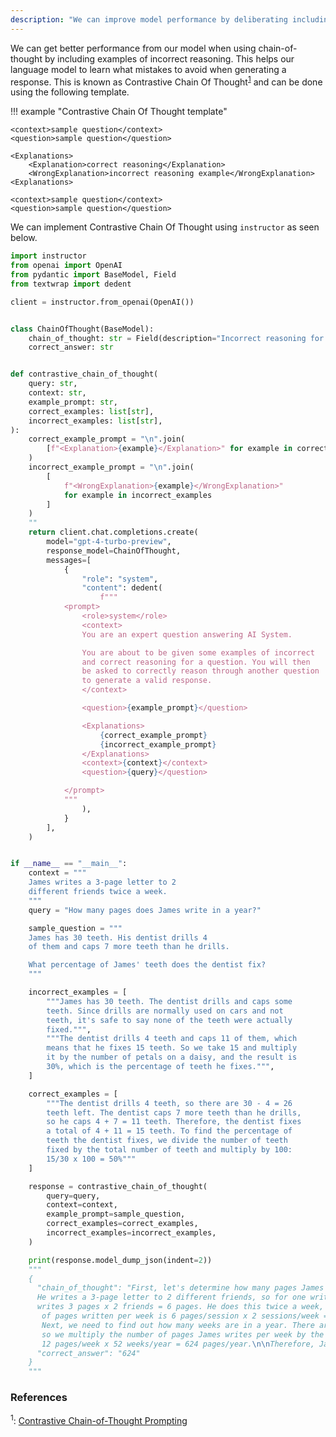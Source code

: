 ```yaml
---
description: "We can improve model performance by deliberating including incorrect examples of reasoning for our model to see"
---
```


We can get better performance from our model when using chain-of-thought by including examples of incorrect reasoning. This helps our language model to learn what mistakes to avoid when generating a response. This is known as Contrastive Chain Of Thought<sup><a href="https://arxiv.org/pdf/2311.09277">1</a></sup> and can be done using the following template.

!!! example "Contrastive Chain Of Thought template"

    <context>sample question</context>
    <question>sample question</question>

    <Explanations>
        <Explanation>correct reasoning</Explanation>
        <WrongExplanation>incorrect reasoning example</WrongExplanation>
    <Explanations>

    <context>sample question</context>
    <question>sample question</question>

We can implement Contrastive Chain Of Thought using `instructor` as seen below.

```python hl_lines="35-40"
import instructor
from openai import OpenAI
from pydantic import BaseModel, Field
from textwrap import dedent

client = instructor.from_openai(OpenAI())


class ChainOfThought(BaseModel):
    chain_of_thought: str = Field(description="Incorrect reasoning for the answer")
    correct_answer: str


def contrastive_chain_of_thought(
    query: str,
    context: str,
    example_prompt: str,
    correct_examples: list[str],
    incorrect_examples: list[str],
):
    correct_example_prompt = "\n".join(
        [f"<Explanation>{example}</Explanation>" for example in correct_examples]
    )
    incorrect_example_prompt = "\n".join(
        [
            f"<WrongExplanation>{example}</WrongExplanation>"
            for example in incorrect_examples
        ]
    )
    ""
    return client.chat.completions.create(
        model="gpt-4-turbo-preview",
        response_model=ChainOfThought,
        messages=[
            {
                "role": "system",
                "content": dedent(
                    f"""
            <prompt>
                <role>system</role>
                <context>
                You are an expert question answering AI System.

                You are about to be given some examples of incorrect
                and correct reasoning for a question. You will then
                be asked to correctly reason through another question
                to generate a valid response.
                </context>

                <question>{example_prompt}</question>

                <Explanations>
                    {correct_example_prompt}
                    {incorrect_example_prompt}
                </Explanations>
                <context>{context}</context>
                <question>{query}</question>

            </prompt>
            """
                ),
            }
        ],
    )


if __name__ == "__main__":
    context = """
    James writes a 3-page letter to 2
    different friends twice a week.
    """
    query = "How many pages does James write in a year?"

    sample_question = """
    James has 30 teeth. His dentist drills 4
    of them and caps 7 more teeth than he drills.

    What percentage of James' teeth does the dentist fix?
    """

    incorrect_examples = [
        """James has 30 teeth. The dentist drills and caps some
        teeth. Since drills are normally used on cars and not
        teeth, it's safe to say none of the teeth were actually
        fixed.""",
        """The dentist drills 4 teeth and caps 11 of them, which
        means that he fixes 15 teeth. So we take 15 and multiply
        it by the number of petals on a daisy, and the result is
        30%, which is the percentage of teeth he fixes.""",
    ]

    correct_examples = [
        """The dentist drills 4 teeth, so there are 30 - 4 = 26
        teeth left. The dentist caps 7 more teeth than he drills,
        so he caps 4 + 7 = 11 teeth. Therefore, the dentist fixes
        a total of 4 + 11 = 15 teeth. To find the percentage of
        teeth the dentist fixes, we divide the number of teeth
        fixed by the total number of teeth and multiply by 100:
        15/30 x 100 = 50%"""
    ]

    response = contrastive_chain_of_thought(
        query=query,
        context=context,
        example_prompt=sample_question,
        correct_examples=correct_examples,
        incorrect_examples=incorrect_examples,
    )

    print(response.model_dump_json(indent=2))
    """
    {
      "chain_of_thought": "First, let's determine how many pages James writes per week.
      He writes a 3-page letter to 2 different friends, so for one writing session, he
      writes 3 pages x 2 friends = 6 pages. He does this twice a week, so the total number
       of pages written per week is 6 pages/session x 2 sessions/week = 12 pages/week. \n\n
       Next, we need to find out how many weeks are in a year. There are 52 weeks in a year,
       so we multiply the number of pages James writes per week by the number of weeks in a year:
       12 pages/week x 52 weeks/year = 624 pages/year.\n\nTherefore, James writes 624 pages in a year.",
      "correct_answer": "624"
    }
    """
```

### References

<sup id="ref-1">1</sup>: [Contrastive Chain-of-Thought Prompting](https://arxiv.org/pdf/2311.09277)
